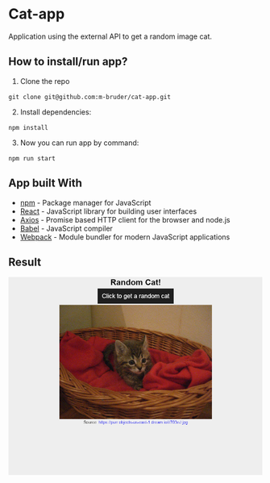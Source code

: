 # Cat-app
Application using the external API to get a random image cat.

## How to install/run app?
1. Clone the repo
```
git clone git@github.com:m-bruder/cat-app.git
```
2. Install dependencies:
```
npm install
```
3. Now you can run app by command:
```
npm run start
```

## App built With

- [npm](https://www.npmjs.com/) - Package manager for JavaScript
- [React](https://reactjs.org/) - JavaScript library for building user interfaces
- [Axios](https://github.com/axios/axios) - Promise based HTTP client for the browser and node.js
- [Babel](https://babeljs.io/) - JavaScript compiler
- [Webpack](https://webpack.js.org/) - Module bundler for modern JavaScript applications

## Result
<p align="center">
<img src="https://github.com/M-Bruder/cat-app/blob/master/img-readme/main.png" alt="main-img"> 
</p>


